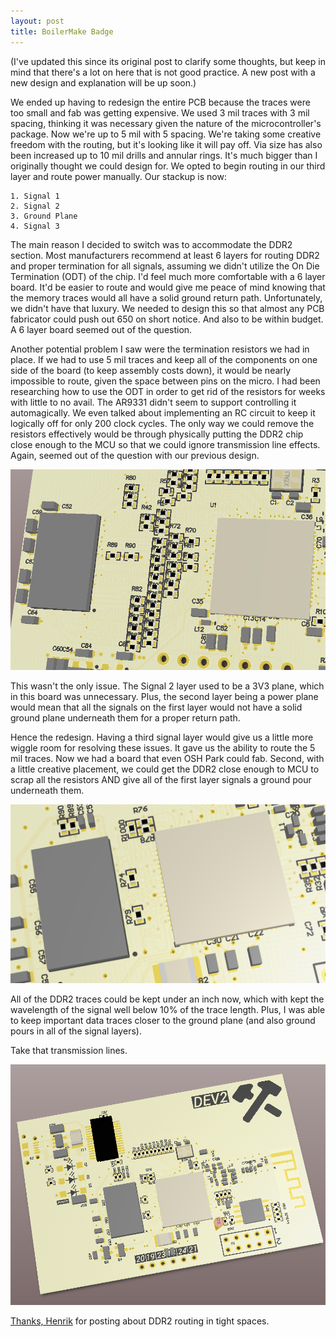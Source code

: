 ```yaml
---
layout: post
title: BoilerMake Badge
---
```


(I've updated this since its original post to clarify some thoughts, but keep in mind that there's a lot on here that is not good practice. A new post with a new design and explanation will be up soon.)

We ended up having to redesign the entire PCB because the traces were too small and fab was getting expensive. We used 3 mil traces with 3 mil spacing, thinking it was necessary given the nature of the microcontroller's package. Now we're up to 5 mil with 5 spacing. We're taking some creative freedom with the routing, but it's looking like it will pay off. Via size has also been increased up to 10 mil drills and annular rings. It's much bigger than I originally thought we could design for. We opted to begin routing in our third layer and route power manually. Our stackup is now:

    1. Signal 1
    2. Signal 2
    3. Ground Plane
    4. Signal 3

The main reason I decided to switch was to accommodate the DDR2 section. Most manufacturers recommend at least 6 layers for routing DDR2 and proper termination for all signals, assuming we didn't utilize the On Die Termination (ODT) of the chip. I'd feel much more comfortable with a 6 layer board. It'd be easier to route and would give me peace of mind knowing that the memory traces would all have a solid ground return path. Unfortunately, we didn't have that luxury. We needed to design this so that almost any PCB fabricator could push out 650 on short notice. And also to be within budget. A 6 layer board seemed out of the question.

Another potential problem I saw were the termination resistors we had in place. If we had to use 5 mil traces and keep all of the components on one side of the board (to keep assembly costs down), it would be nearly impossible to route, given the space between pins on the micro. I had been researching how to use the ODT in order to get rid of the resistors for weeks with little to no avail. The AR9331 didn't seem to support controlling it automagically. We even talked about implementing an RC circuit to keep it logically off for only 200 clock cycles. The only way we could remove the resistors effectively would be through physically putting the DDR2 chip close enough to the MCU so that we could ignore transmission line effects. Again, seemed out of the question with our previous design.

![Disgusting Mess](/files/images/smallArmyOfResistors.PNG "DEV1")

This wasn't the only issue. The Signal 2 layer used to be a 3V3 plane, which in this board was unnecessary. Plus, the second layer being a power plane would mean that all the signals on the first layer would not have a solid ground plane underneath them for a proper return path.

Hence the redesign. Having a third signal layer would give us a little more wiggle room for resolving these issues. It gave us the ability to route the 5 mil traces. Now we had a board that even OSH Park could fab. Second, with a little creative placement, we could get the DDR2 close enough to MCU to scrap all the resistors AND give all of the first layer signals a ground pour underneath them.

![Much better](/files/images/bestFriends.PNG "Best Friends!")

All of the DDR2 traces could be kept under an inch now, which with kept the wavelength of the signal well below 10% of the trace length. Plus, I was able to keep important data traces closer to the ground plane (and also ground pours in all of the signal layers).

Take that transmission lines.

![DEV2](/files/images/DEV2.PNG "DEV2")

[Thanks, Henrik](http://hforsten.com/making-embedded-linux-computer.html) for posting about DDR2 routing in tight spaces.
